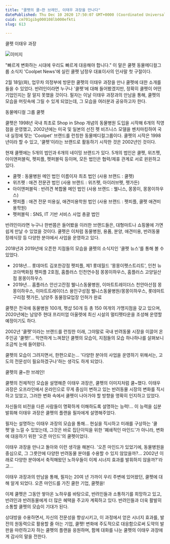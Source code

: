 ```yaml
---
title: "쿨펫의 쿨~한 브레인, 이태우 과장을 만나다"
datePublished: Thu Dec 10 2020 17:50:07 GMT+0000 (Coordinated Universal Time)
cuid: cm701gibg000108lb000efkti
slug: 613

---
```



쿨펫 이태우 과장

![이미지](https://cdn.hashnode.com/res/hashnode/image/upload/v1739251534728/5827ad63-0cb5-4959-b882-464715c85cd5.jpeg)

"빠르게 변화하는 시대에 우리도 빠르게 대응해야 합니다." 이 말은 쿨펫 동물메디컬그룹 소식지 'Coolpet News'에 실린 쿨펫 남정우 대표이사의 인사말 첫 구절이다.

2월 18일(화), 업무차 의정부에 방문한 쿨펫의 이태우 과장을 만나 쿨펫에 대한 소개를 들을 수 있었다. 반려인이라면 누구나 '쿨펫'에 대해 들어봤겠지만, 정확히 쿨펫이 어떤 기업인지는 잘 알지 못했을 것이다. 필자는 이날 이태우 과장과의 만남을 통해, 쿨펫의 모습을 머릿속에 그릴 수 있게 되었는데, 그 모습을 여러분과 공유하고자 한다.

동물메디컬 그룹 쿨펫

쿨펫은 1998년 국내 최초로 Shop in Shop 개념의 동물병원 도입을 시작해 6개의 직영점을 운영했고, 2002년에는 미국 및 일본의 선진 펫 비즈니스 모델을 벤치마킹하여 국내 실정에 맞는 'Coolpet' 브랜드를 런칭한 동물메디컬그룹이다. 쿨펫의 시작은 1998년이라 할 수 있고, '쿨펫'이라는 브랜드로 활동하기 시작한 것은 2002년인 것이다.

현재 쿨펫에는 5개의 법인과 6개의 네이밍 브랜드가 있다. 5개의 법인은 쿨펫, 위즈펫, 아이앤퍼블릭, 펫피플, 펫퍼블릭 등이며, 모든 법인은 협력/제휴 관계로 서로 윈윈하고 있다.

- 쿨펫 : 동물병원 메인 법인 이름이자 최초 법인 (사용 브랜드 : 쿨펫)
- 위즈펫 : 애견 전문관 법인 (사용 브랜드 : 위즈펫, 아이러브펫, 펫가든)
- 아이앤퍼블릭 : 반려견 복합몰 메인 법인 (사용 브랜드 : 웰니스, 몽몽이, 몽몽이하우스)
- 펫피플 : 애견 전문 미용실, 애견미용학원 법인 (사용 브랜드 : 펫피플, 쿨펫 애견미용학원)
- 펫퍼블릭 : SNS, IT 기반 서비스 사업 총괄 법인

반려인이라면 누구나 한번쯤은 들어봤을 이러한 브랜드들은, 대형마트나 쇼핑몰에 가면 쉽게 만날 수 있었을 것이다. 쿨펫은 이처럼 동물병원, 용품, 분양, 애견미용, 반려동물 장례식장 등 다양한 분야에서 사업을 운영하고 있다.

2018년과 2019년에 오픈한 지점들의 모습을 쿨펫의 소식지인 '쿨펫 뉴스'를 통해 볼 수 있었다.

- 2018년... 롯데마트 김포한강점 펫피플, 제1 롯데월드 '몽몽이펫스트리트', 인천 뉴코아백화점 펫피플 2호점, 홈플러스 인천연수점 몽몽이하우스, 홈플러스 고양일산점 몽몽이하우스
- 2019년... 홈플러스 안산고잔점 웰니스동물병원, 이마트트레이더스 천안아산점 몽몽이하우스, 이마트트레이더스 용인구성점 웰니스동물병원/몽몽이하우스, 롯데마트 구리점 펫가든, 남양주 동물장묘업장 인허가 완료

쿨펫은 전국에 동물병원 100개, 펫샵 50개 등 총 150 여개의 가맹지점을 갖고 있으며, 2020년에는 남양주 현대 프리미엄 아울렛에 최신 시설의 멀티펫타운을 조성해 운영할 예정이기도 하다.

2002년 '쿨펫'이라는 브랜드를 런칭한 이래, 그야말로 국내 반려동물 시장을 이끌어 온 주인공 '쿨펫!'... 막연하게 느껴졌던 쿨펫의 모습이, 지점들의 모습 하나하나를 살펴보니 조금씩 눈에 들어왔다.

쿨펫의 모습이 그려지면서, 한편으로는... '다양한 분야의 사업을 운영하기 위해서는, 고도의 전문성이 필요하겠구나'하는 생각도 하게 되었다.

쿨펫의 쿨~한 브레인!

쿨펫의 전체적인 모습을 설명해준 이태우 과장은, 쿨펫의 이미지처럼 쿨~했다. 이태우 과장은 오프라인에서 온라인으로 무게 중심이 변하고 있는 반려동물 시장의 변화를 직시하고 있었고, 그러한 변화 속에서 쿨펫이 나아가야 할 방향을 명확히 인지하고 있었다.

자신들의 비전을 다른 사람들이 명확하게 이해하도록 설명하는 능력!... 이 능력을 십분 발휘해 이태우 과장은 쿨펫의 플랜을 필자에게 설명해주었다.

필자는 설명하는 이태우 과장의 모습을 통해... 현실을 직시하고 미래를 구상하는 '쿨펫'을 느낄 수 있었는데, 그것은 바로 집단이익을 위한 '폐쇄적인 마인드'가 아니라, 변화에 대응하기 위한 '오픈 마인드'의 쿨펫이었다.

이태우 과장을 만나고 돌아와 이런 생각을 해본다. '오픈 마인드가 있었기에, 동물병원을 중심으로, 그 그릇안에 다양한 반려동물 분야를 수용할 수 있지 않았을까?... 2002년 이래로 다양한 분야에서 축적해왔던 노하우들이 이제 시너지 효과를 발휘하지 않을까?'라고...

이태우 과장과의 만남을 통해, 필자는 20여 년 가까이 우리 주변에 있어왔던, 쿨펫에 대해 알게 되었다. 오픈 마인드를 가진 쿨한 기업, 쿨펫을!

이제 쿨펫은 그동안 쌓아온 노하우를 바탕으로, 반려인들과 소통하기를 희망하고 있고, 반려인과 반려동물에게 더 많은 혜택을 주고자 계획하고 있다. 반려인들과 더욱 활발히 소통할 쿨펫의 모습이 기대가 된다.

상대방을 수용하면서, 자신의 전문성을 향상시키고, 이 과정에서 얻은 시너지 효과를, 발전의 원동력으로 활용할 줄 아는 기업, 쿨펫! 변화에 주도적으로 대응함으로써 도약의 발판을 마련하고자 하는 쿨펫의 플랜을 응원하며, 함께 대화를 나눈 쿨펫의 이태우 과장에게 감사의 말을 전한다.